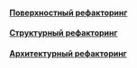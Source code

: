 #### [Поверхностный рефакторинг](surface/surface.md)
#### [Структурный рефакторинг](structural/structural.md)
#### [Архитектурный рефакторинг](architectural/architectural.md)
